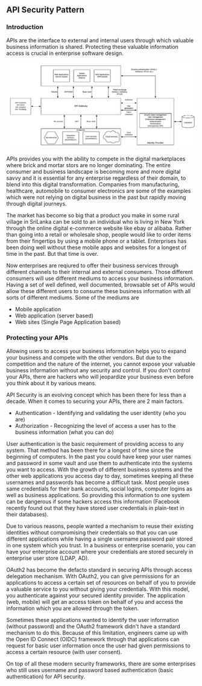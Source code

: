 ## API Security Pattern

### Introduction

APIs are the interface to external and internal users through which valuable business information is shared. Protecting these valuable information access is crucial in enterprise software design. 

![API Security Pattern](API-Security-Pattern.png)

APIs provides you with the ability to compete in the digital marketplaces where brick and mortar stors are no longer dominating. The entire consumer and business landscape is becoming more and more digital savvy and it is essential for any enterprise regardless of their domain, to blend into this digital transformation. Companies from manufacturing, healthcare, automobile to consumer electronics are some of the examples which were not relying on digital business in the past but rapidly moving through digital journeys. 

The market has become so big that a product you make in some rural village in SriLanka can be sold to an individual who is living in New York through the online digital e-commerce website like ebay or alibaba. Rather than going into a retail or wholesale shop, people would like to order items from their fingertips by using a mobile phone or a tablet. Enterprises has been doing well without these mobile apps and websites for a longest of time in the past. But that time is over. 

Now enterprises are reqiured to offer their business services through different channels to their internal and external consumers. Those different consumers will use different mediums to access your business information. Having a set of well defined, well documented, browsable set of APIs would allow these different users to consume these business information with all sorts of different mediums. Some of the mediums are

- Mobile application
- Web application (server based)
- Web sites (Single Page Application based)

### Protecting your APIs

Allowing users to access your business information helps you to expand your business and compete with the other vendors. But due to the competition and the nature of the internet, you cannot expose your valuable business information without any security and control. If you don't control your APIs, there are hackers who will jeopardize your business even before you think about it by various means. 

API Security is an evolving concept which has been there for less than a decade. When it comes to securing your APIs, there are 2 main factors. 

- Authentication - Identifying and validating the user identity (who you are)
- Authorization - Recognizing the level of access a user has to the business information (what you can do)

User authentication is the basic requirement of providing access to any system. That method has been there for a longest of time since the beginning of computers. In the past you could have keep your user names and password in some vault and use them to authenticate into the systems you want to access. With the growth of different business systems and the other web applications you access day to day, sometimes keeping all these usernames and passwords has become a difficult task. Most people uses same credentials for their bank accounts, social logins, computer logins as well as business applications. So providing this information to one system can be dangerous if some hackers access this information (Facebook recently found out that they have stored user credentials in plain-text in their databases). 

Due to various reasons, people wanted a mechanism to reuse their existing identities without compromising their credentials so that you can use different applications while having a single username password pair stored in one system which you trust. In a business or enterprise scenario, you can have your enterprise account where your credentials are stored securely in enterprise user store (LDAP, AD). 

OAuth2 has become the defacto standard in securing APIs through access delegation mechanism. With OAuth2, you can give permissions for an applications to access a certain set of resources on behalf of you to provide a valuable service to you without giving your credentials. With this model, you authenticate against your secured identity provider. The application (web, mobile) will get an access token on behalf of you and access the information which you are allowed through the token. 

Sometimes these applications wanted to identify the user information (without password) and the OAuth2 framework didn't have a standard mechanism to do this. Because of this limitation, engineers came up with the Open ID Connect (OIDC) framework through that applications can request for basic user information once the user had given permissions to access a certain resource (with user consent).

On top of all these modern security frameworks, there are some enterprises who still uses username and password based authentication (basic authentication) for API security. 


